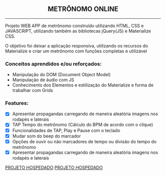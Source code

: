 <h2 align="center">METRÔNOMO ONLINE</h2>

<hr>

<p>Projeto WEB APP de metrônomo construído utilizando HTML, CSS e JAVASCRIPT, utilizando também as bibliotecas jQuery(JS) e Materialize CSS.</p>

<p>O objetivo foi deixar a aplicação responsiva, utilizando os recursos do Materialize e criar um metrônomo com funções completas e utilizável</p>

<h3> Conceitos aprendidos e/ou reforçados:</h3>

<ul>
  <li>Manipulação do DOM (Document Object Model)</li>
  <li>Manipulação de áudio com JS</li>
  <li>Conhecimento dos Elementos e estilização do Materialize e forma de trabalhar com Grids</li>

</ul>

<h3>Features:</h3>

- [x] Apresentar propagandas carregando de maneira aleatória imagens nos rodapés e laterais
- [x] TAP Tempo do metrônomo (Cálculo do BPM de acordo com o clique)
- [x] Funcionalidades de TAP, Play e Pause com o teclado
- [x] Mudar som do beep do marcador
- [x] Opçôes de ouvir ou não marcadores de tempo ou divisão do tempo do metrônomo 
- [x] Apresentar propagandas carregando de maneira aleatória imagens nos rodapés e laterais

[PROJETO HOSPEDADO](https://hitalosalucci.github.io/metronomoonline)
<a target="_blank" href="https://hitalosalucci.github.io/metronomoonline">PROJETO HOSPEDADO</a>
